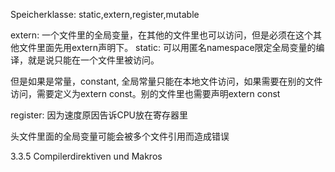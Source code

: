 
Speicherklasse:
static,extern,register,mutable

extern:
一个文件里的全局变量，在其他的文件里也可以访问，但是必须在这个其他文件里面先用extern声明下。
static:
可以用匿名namespace限定全局变量的编译，就是说只能在一个文件里被访问。

但是如果是常量，constant, 全局常量只能在本地文件访问，如果需要在别的文件访问，需要定义为extern const。别的文件里也需要声明extern const

register:
因为速度原因告诉CPU放在寄存器里

头文件里面的全局变量可能会被多个文件引用而造成错误

3.3.5 Compilerdirektiven und Makros
